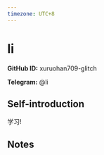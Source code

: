 ```yaml
---
timezone: UTC+8
---
```


# li

**GitHub ID:** xuruohan709-glitch

**Telegram:** @li

## Self-introduction

学习!

## Notes

<!-- Content_START -->


<!-- Content_END -->

